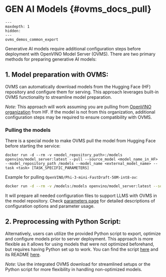 # GEN AI Models {#ovms_docs_pull}

```{toctree}
---
maxdepth: 1
hidden:
---
ovms_demos_common_export
```

Generative AI models require additional configuration steps before deployment with OpenVINO Model Server (OVMS). There are two primary methods for preparing generative AI models:

## 1. Model preparation with OVMS:

OVMS can automatically download models from the Hugging Face (HF) repository and configure them for serving. This approach leverages built-in OVMS functionality to streamline model preparation.

*Note:* This approach will work assuming you are pulling from [OpenVINO organization](https://huggingface.co/OpenVINO) from HF. If the model is not from this organization, additional configuration steps may be required to ensure compatibility with OVMS.

### Pulling the models

There is a special mode to make OVMS pull the model from Hugging Face before starting the service:

```{code}
docker run -d --rm -v <model_repository_path>:/models openvino/model_server:latest --pull --source_model <model_name_in_HF> --model_repository_path /models --model_name <external_model_name> --task <task> [TASK_SPECIFIC_PARAMETERS]
```

Example for pulling `OpenVINO/Phi-3-mini-FastDraft-50M-int8-ov`:

```bash
docker run -d --rm -v /models:/models openvino/model_server:latest --source_model "OpenVINO/Phi-3-mini-FastDraft-50M-int8-ov" --model_repository_path /models --model_name Phi-3-mini-FastDraft-50M-int8-ov --task text_generation 
```

It will prepare all needed configuration files to support LLMS with OVMS in the model repository. Check [parameters page](./parameters.md) for detailed descriptions of configuration options and parameter usage.

## 2. Preprocessing with Python Script:
Alternatively, users can utilize the provided Python script to export, optimize and configure models prior to server deployment. This approach is more flexible as it allows for using models that were not optimized beforehand, but requires having Python set up to work. You can find the script [here](./../demos/common/export_models/export_models.py) and its README [here](./../demos/common/export_models/README.md).

*Note:*
Use the integrated OVMS download for streamlined setups or the Python script for more flexibility in handling non-optimized models.

